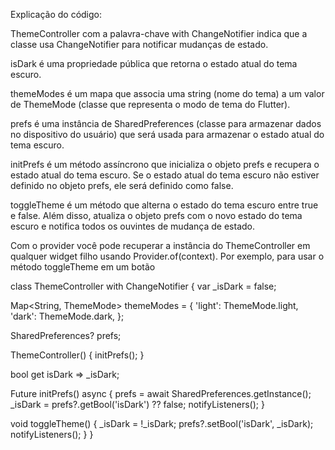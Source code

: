 Explicação do código:

ThemeController com a palavra-chave with ChangeNotifier indica que a classe usa ChangeNotifier para notificar mudanças de estado.

isDark é uma propriedade pública que retorna o estado atual do tema escuro.

themeModes é um mapa que associa uma string (nome do tema) a um valor de ThemeMode (classe que representa o modo de tema do Flutter).

prefs é uma instância de SharedPreferences (classe para armazenar dados no dispositivo do usuário) que será usada para armazenar o estado atual do tema escuro.

initPrefs é um método assíncrono que inicializa o objeto prefs e recupera o estado atual do tema escuro. Se o estado atual do tema escuro não estiver definido no objeto prefs, ele será definido como false.

toggleTheme é um método que alterna o estado do tema escuro entre true e false. Além disso, atualiza o objeto prefs com o novo estado do tema escuro e notifica todos os ouvintes de mudança de estado.

Com o provider você pode recuperar a instância do ThemeController em qualquer widget filho usando Provider.of<ThemeController>(context). Por exemplo, para usar o método toggleTheme em um botão

class ThemeController with ChangeNotifier {
var \_isDark = false;

Map<String, ThemeMode> themeModes = {
'light': ThemeMode.light,
'dark': ThemeMode.dark,
};

SharedPreferences? prefs;

ThemeController() {
initPrefs();
}

bool get isDark => \_isDark;

Future<void> initPrefs() async {
prefs = await SharedPreferences.getInstance();
\_isDark = prefs?.getBool('isDark') ?? false;
notifyListeners();
}

void toggleTheme() {
\_isDark = !\_isDark;
prefs?.setBool('isDark', \_isDark);
notifyListeners();
}
}
